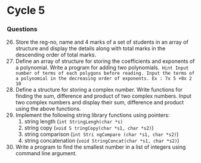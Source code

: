 # Cycle 5
### Questions

26. Store the reg-no, name and 4 marks of a set of students in an array of structure and
    display the details along with total marks in the descending order of total marks.
27. Define an array of structure for storing the coefficients and exponents of a polynomial.
    Write a program for adding two polynomials.`
    Hint Input number of terms of each polygons before reading.
    Input the terms of a polynomial in the decreasing order of exponents.
    Ex : 7x 5 +8x 2 10`
28. Define a structure for storing a complex number. Write functions for finding the
    sum, difference and product of two complex numbers. Input two complex numbers and
    display their sum, difference and product using the above functions.
29. Implement the following string library functions using pointers:
    1. string length (`int StringLengh(char *s)`
    2. string copy (`void S tringCopy(char *s1, char *s2)`)
    3. string comparison (`int Stri ngCompare (char *s1, char *s2)`)
    4. string concatenation (`void StringConcat(char *s1, char *s2)`)
30. Write a program to find the smallest number in a list of integers using command line
    argument.